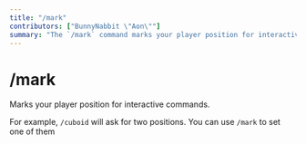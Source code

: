 ```yaml
---
title: "/mark"
contributors: ["BunnyNabbit \"Aon\""]
summary: "The `/mark` command marks your player position for interactive commands."
---
```

# /mark
Marks your player position for interactive commands.

For example, `/cuboid` will ask for two positions. You can use `/mark` to set one of them